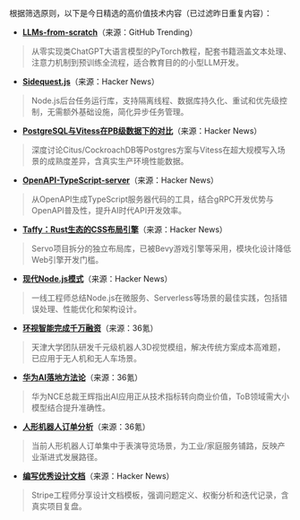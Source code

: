 根据筛选原则，以下是今日精选的高价值技术内容（已过滤昨日重复内容）：

- **[LLMs-from-scratch](https://github.com/rasbt/LLMs-from-scratch)**（来源：GitHub Trending）  
> 从零实现类ChatGPT大语言模型的PyTorch教程，配套书籍涵盖文本处理、注意力机制到预训练全流程，适合教育目的的小型LLM开发。

- **[Sidequest.js](https://news.ycombinator.com/item?id=44787343)**（来源：Hacker News）  
> Node.js后台任务运行库，支持隔离线程、数据库持久化、重试和优先级控制，无需额外基础设施，简化异步任务管理。

- **[PostgreSQL与Vitess在PB级数据下的对比](https://news.ycombinator.com/item?id=44792168)**（来源：Hacker News）  
> 深度讨论Citus/CockroachDB等Postgres方案与Vitess在超大规模写入场景的成熟度差异，含真实生产环境性能数据。

- **[OpenAPI-TypeScript-server](https://news.ycombinator.com/item?id=44790144)**（来源：Hacker News）  
> 从OpenAPI生成TypeScript服务器代码的工具，结合gRPC开发优势与OpenAPI普及性，提升AI时代API开发效率。

- **[Taffy：Rust生态的CSS布局引擎](https://news.ycombinator.com/item?id=44744821)**（来源：Hacker News）  
> Servo项目拆分的独立布局库，已被Bevy游戏引擎等采用，模块化设计降低Web引擎开发门槛。

- **[现代Node.js模式](https://news.ycombinator.com/item?id=44778936)**（来源：Hacker News）  
> 一线工程师总结Node.js在微服务、Serverless等场景的最佳实践，包括错误处理、性能优化和架构设计。

- **[环视智能完成千万融资](https://36kr.com/p/3404027670367616)**（来源：36氪）  
> 天津大学团队研发千元级机器人3D视觉模组，解决传统方案成本高难题，已应用于无人机和无人车场景。

- **[华为AI落地方法论](https://36kr.com/p/3408170321137033)**（来源：36氪）  
> 华为NCE总裁王辉指出AI应用正从技术指标转向商业价值，ToB领域需大小模型结合提升准确性。

- **[人形机器人订单分析](https://36kr.com/newsflashes/3409169303326084)**（来源：36氪）  
> 当前人形机器人订单集中于表演导览场景，为工业/家庭服务铺路，反映产业渐进式发展路径。

- **[编写优秀设计文档](https://news.ycombinator.com/item?id=44779428)**（来源：Hacker News）  
> Stripe工程师分享设计文档模板，强调问题定义、权衡分析和迭代记录，含真实项目复盘。